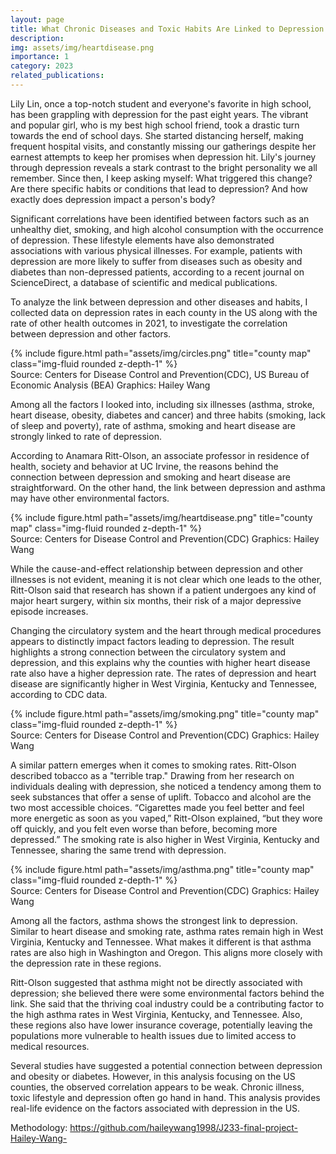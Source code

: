 ```yaml
---
layout: page
title: What Chronic Diseases and Toxic Habits Are Linked to Depression
description: 
img: assets/img/heartdisease.png
importance: 1
category: 2023
related_publications: 
---
```

Lily Lin, once a top-notch student and everyone's favorite in high school, has been grappling with depression for the past eight years. The vibrant and popular girl, who is my best high school friend, took a drastic turn towards the end of school days. She started distancing herself, making frequent hospital visits, and constantly missing our gatherings despite her earnest attempts to keep her promises when depression hit. Lily's journey through depression reveals a stark contrast to the bright personality we all remember. Since then, I keep asking myself: What triggered this change? Are there specific habits or conditions that lead to depression? And how exactly does depression impact a person's body?

Significant correlations have been identified between factors such as an unhealthy diet, smoking, and high alcohol consumption with the occurrence of depression. These lifestyle elements have also demonstrated associations with various physical illnesses. For example, patients with depression are more likely to suffer from diseases such as obesity and diabetes than non-depressed patients, according to a recent journal on ScienceDirect, a database of scientific and medical publications.

To analyze the link between depression and other diseases and habits, I collected data on depression rates in each county in the US along with the rate of other health outcomes in 2021, to investigate the correlation between depression and other factors.
<div class="row">
    <div class="col-sm mt-3 mt-md-0">
        {% include figure.html path="assets/img/circles.png" title="county map" class="img-fluid rounded z-depth-1" %}
    </div>
</div>
<div class="caption">
Source: Centers for Disease Control and Prevention(CDC), US Bureau of Economic Analysis (BEA)
Graphics: Hailey Wang
</div>

Among all the factors I looked into, including six illnesses (asthma, stroke, heart disease, obesity, diabetes and cancer) and three habits (smoking, lack of sleep and poverty), rate of asthma, smoking and heart disease are strongly linked to rate of depression. 

According to Anamara Ritt-Olson, an associate professor in residence of health, society and behavior at UC Irvine, the reasons behind the connection between depression and smoking and heart disease are straightforward. On the other hand, the link between depression and asthma may have other environmental factors. 
<div class="row">
    <div class="col-sm mt-3 mt-md-0">
        {% include figure.html path="assets/img/heartdisease.png" title="county map" class="img-fluid rounded z-depth-1" %}
    </div>
</div>
<div class="caption">
Source: Centers for Disease Control and Prevention(CDC)  Graphics: Hailey Wang
</div>
 
While the cause-and-effect relationship between depression and other illnesses is not evident, meaning it is not clear which one leads to the other, Ritt-Olson said that research has shown if a patient undergoes any kind of major heart surgery, within six months, their risk of a major depressive episode increases.

Changing the circulatory system and the heart through medical procedures appears to distinctly impact factors leading to depression. The result highlights a strong connection between the circulatory system and depression, and this explains why the counties with higher heart disease rate also have a higher depression rate. The rates of depression and heart disease are significantly higher in West Virginia, Kentucky and Tennessee, according to CDC data. 
<div class="row">
    <div class="col-sm mt-3 mt-md-0">
        {% include figure.html path="assets/img/smoking.png" title="county map" class="img-fluid rounded z-depth-1" %}
    </div>
</div>
<div class="caption">
Source: Centers for Disease Control and Prevention(CDC)  Graphics: Hailey Wang
</div>

A similar pattern emerges when it comes to smoking rates. Ritt-Olson described tobacco as a "terrible trap." Drawing from her research on individuals dealing with depression, she noticed a tendency among them to seek substances that offer a sense of uplift. Tobacco and alcohol are the two most accessible choices. “Cigarettes made you feel better and feel more energetic as soon as you vaped,” Ritt-Olson explained, “but they wore off quickly, and you felt even worse than before, becoming more depressed.” The smoking rate is also higher in West Virginia, Kentucky and Tennessee, sharing the same trend with depression.
<div class="row">
    <div class="col-sm mt-3 mt-md-0">
        {% include figure.html path="assets/img/asthma.png" title="county map" class="img-fluid rounded z-depth-1" %}
    </div>
</div>
<div class="caption">
Source: Centers for Disease Control and Prevention(CDC)  Graphics: Hailey Wang
</div>

Among all the factors, asthma shows the strongest link to depression. Similar to heart disease and smoking rate, asthma rates remain high in West Virginia, Kentucky and Tennessee. What makes it different is that asthma rates are also high in Washington and Oregon. This aligns more closely with the depression rate in these regions.

Ritt-Olson suggested that asthma might not be directly associated with depression; she believed there were some environmental factors behind the link. She said that the thriving coal industry could be a contributing factor to the high asthma rates in West Virginia, Kentucky, and Tennessee. Also, these regions also have lower insurance coverage, potentially leaving the populations more vulnerable to health issues due to limited access to medical resources.

Several studies have suggested a potential connection between depression and obesity or diabetes. However, in this analysis focusing on the US counties, the observed correlation appears to be weak. Chronic illness, toxic lifestyle and depression often go hand in hand. This analysis provides real-life evidence on the factors associated with depression in the US.

Methodology: https://github.com/haileywang1998/J233-final-project-Hailey-Wang-
